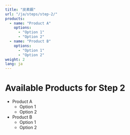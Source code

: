 ```yaml
---
title: "炭素鋼"
url: "/ja/steps/step-2/"
products:
  - name: "Product A"
    options:
      - "Option 1"
      - "Option 2"
  - name: "Product B"
    options:
      - "Option 1"
      - "Option 2"
weight: 2
lang: ja
---
```


# Available Products for Step 2

- Product A
  - Option 1
  - Option 2
- Product B
  - Option 1
  - Option 2